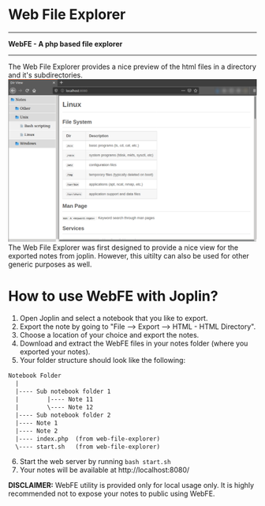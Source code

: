 # Web File Explorer
***
**WebFE - A php based file explorer** 
***
The Web File Explorer provides a nice preview of the html files in a directory and it's subdirectories.  
![Screenshot](https://github.com/JithinPavithran/web-file-explorer/blob/master/2020-08-29_07-29.png)  
The Web File Explorer was first designed to provide a nice view for the exported notes from joplin.
However, this uitilty can also be used for other generic purposes as well.

# How to use WebFE with Joplin?
1. Open Joplin and select a notebook that you like to export.
2. Export the note by going to "File --> Export --> HTML - HTML Directory".
3. Choose a location of your choice and export the notes.
4. Download and extract the WebFE files in your notes folder (where you exported your notes).
5. Your folder structure should look like the following:
```
Notebook Folder
  |
  |---- Sub notebook folder 1
  |        |---- Note 11
  |        \---- Note 12
  |---- Sub notebook folder 2
  |---- Note 1
  |---- Note 2
  |---- index.php  (from web-file-explorer)
  \---- start.sh   (from web-file-explorer)
```
6. Start the web server by running `bash start.sh`
7. Your notes will be available at http://localhost:8080/

**DISCLAIMER:** WebFE utility is provided only for local usage only. It is highly recommended not to expose your notes to public using WebFE.
